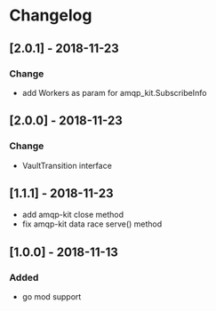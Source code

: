 # Changelog

## [2.0.1] - 2018-11-23
### Change
- add Workers as param for amqp_kit.SubscribeInfo


## [2.0.0] - 2018-11-23
### Change
- VaultTransition interface

## [1.1.1] - 2018-11-23
- add amqp-kit close method
- fix amqp-kit data race serve() method 

## [1.0.0] - 2018-11-13
### Added
- go mod support
